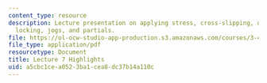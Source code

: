 ```yaml
---
content_type: resource
description: Lecture presentation on applying stress, cross-slipping, dislocation
  locking, jogs, and partials.
file: https://ol-ocw-studio-app-production.s3.amazonaws.com/courses/3-40j-physical-metallurgy-fall-2009/a5cbc1cea0523ba1cea8dc37b14a110c_MIT3_40JF09_lec07.pdf
file_type: application/pdf
resourcetype: Document
title: Lecture 7 Highlights
uid: a5cbc1ce-a052-3ba1-cea8-dc37b14a110c
---
```

